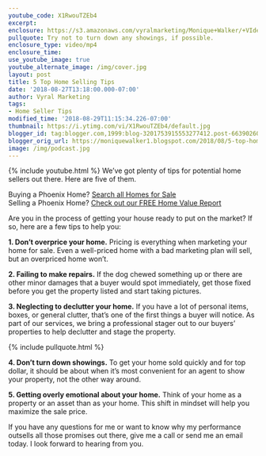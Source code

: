 ```yaml
---
youtube_code: X1RwouTZEb4
excerpt:
enclosure: https://s3.amazonaws.com/vyralmarketing/Monique+Walker/+VIdeos/Phoenix+Real+Estate-+5+Top+Home+Selling+Tips.mp4
pullquote: Try not to turn down any showings, if possible.
enclosure_type: video/mp4
enclosure_time:
use_youtube_image: true
youtube_alternate_image: /img/cover.jpg
layout: post
title: 5 Top Home Selling Tips
date: '2018-08-27T13:18:00.000-07:00'
author: Vyral Marketing
tags:
- Home Seller Tips
modified_time: '2018-08-29T11:15:34.226-07:00'
thumbnail: https://i.ytimg.com/vi/X1RwouTZEb4/default.jpg
blogger_id: tag:blogger.com,1999:blog-3201753915553277412.post-6639026078850007226
blogger_orig_url: https://moniquewalker1.blogspot.com/2018/08/5-top-home-selling-tips.html
image: /img/podcast.jpg
---
```

{% include youtube.html %}
We’ve got plenty of tips for potential home sellers out there. Here are five of them.

<div class="post-cta">
Buying a Phoenix Home? <a href="http://www.moniquesells.com/properties/#/" target="_blank">Search all Homes for Sale</a><br>
Selling a Phoenix Home? <a href="http://www.phoenix-house-value.com/" target="_blank">Check out our FREE Home Value Report</a>
</div>

Are you in the process of getting your house ready to put on the market? If so, here are a few tips to help you:

**1. Don’t overprice your home.** Pricing is everything when marketing your home for sale. Even a well-priced home with a bad marketing plan will sell, but an overpriced home won’t.

**2. Failing to make repairs.** If the dog chewed something up or there are other minor damages that a buyer would spot immediately, get those fixed before you get the property listed and start taking pictures.

**3. Neglecting to declutter your home.** If you have a lot of personal items, boxes, or general clutter, that’s one of the first things a buyer will notice. As part of our services, we bring a professional stager out to our buyers’ properties to help declutter and stage the property.

{% include pullquote.html %}

**4. Don’t turn down showings.** To get your home sold quickly and for top dollar, it should be about when it’s most convenient for an agent to show your property, not the other way around.

**5. Getting overly emotional about your home.** Think of your home as a property or an asset than as your home. This shift in mindset will help you maximize the sale price.

If you have any questions for me or want to know why my performance outsells all those promises out there, give me a call or send me an email today. I look forward to hearing from you.
